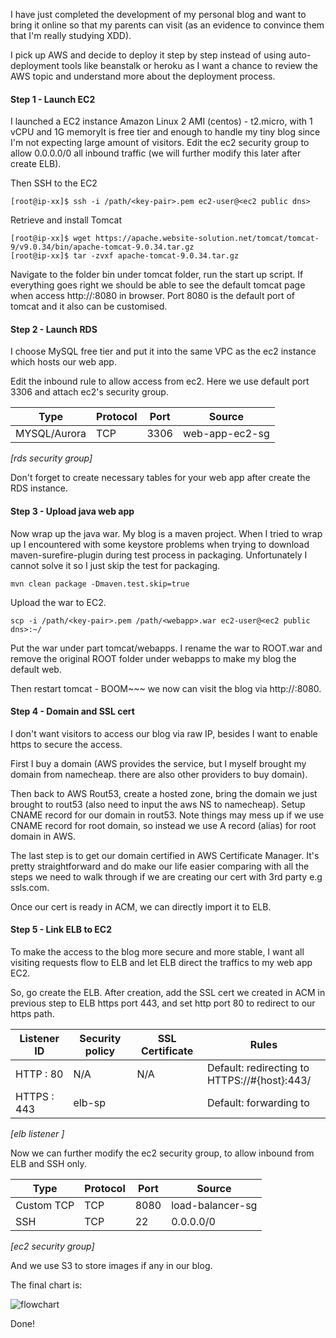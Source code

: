 I have just completed the development of my personal blog and want to bring it online so that my parents can visit (as an evidence to convince them that I'm really studying XDD).

I pick up AWS and decide to deploy it step by step instead of using auto-deployment tools like beanstalk or heroku as I want a chance to review the AWS topic and understand more about the deployment process.

#### Step 1 - Launch EC2
I launched a EC2 instance Amazon Linux 2 AMI (centos) - t2.micro, with 1 vCPU and 1G memoryIt is free tier and enough to handle my tiny blog since I'm not expecting large amount of visitors. Edit the ec2 security group to allow 0.0.0.0/0 all inbound traffic (we will further modify this later after create ELB).

Then SSH to the EC2

~~~~
[root@ip-xx]$ ssh -i /path/<key-pair>.pem ec2-user@<ec2 public dns>
~~~~


Retrieve and install Tomcat

~~~
[root@ip-xx]$ wget https://apache.website-solution.net/tomcat/tomcat-9/v9.0.34/bin/apache-tomcat-9.0.34.tar.gz
[root@ip-xx]$ tar -zvxf apache-tomcat-9.0.34.tar.gz
~~~

Navigate to the folder bin under tomcat folder, run the start up script. If everything goes right we should be able to see the default tomcat page when access http://<ec2 ip>:8080 in browser. Port 8080 is the default port of tomcat and it also can be customised.

#### Step 2 - Launch RDS
I choose MySQL free tier and put it into the same VPC as the ec2 instance which hosts our web app.

Edit the inbound rule to allow access from ec2. Here we use default port 3306 and attach ec2's security group.

| Type         | Protocol | Port | Source         |
|--------------|----------|------|----------------|
| MYSQL/Aurora | TCP      | 3306 | web-app-ec2-sg |

*[rds security group]*

Don't forget to create necessary tables for your web app after create the RDS instance.

#### Step 3 - Upload java web app

Now wrap up the java war. My blog is a maven project. When I tried to wrap up I encountered with some keystore problems when trying to download maven-surefire-plugin during test process in packaging. Unfortunately I cannot solve it so I just skip the test for packaging.

~~~~
mvn clean package -Dmaven.test.skip=true
~~~~

Upload the war to EC2.

~~~~
scp -i /path/<key-pair>.pem /path/<webapp>.war ec2-user@<ec2 public dns>:~/
~~~~

Put the war under part tomcat/webapps. I rename the war to ROOT.war and remove the original ROOT folder under webapps to make my blog the default web.

Then restart tomcat - BOOM~~~ we now can visit the blog via http://<ec2 public IP>:8080.

#### Step 4 - Domain and SSL cert
I don't want visitors to access our blog via raw IP, besides I want to enable https to secure the access.

First I buy a domain (AWS provides the service, but I myself brought my domain from namecheap. there are also other providers to buy domain).

Then back to AWS Rout53, create a hosted zone, bring the domain we just brought to rout53 (also need to input the aws NS to namecheap). Setup CNAME record for our domain in rout53. Note things may mess up if we use CNAME record for root domain, so instead we use A record (alias) for root domain in AWS.

The last step is to get our domain certified in AWS Certificate Manager. It's pretty straightforward and do make our life easier comparing with all the steps we need to walk through if we are creating our cert with 3rd party e.g ssls.com.

Once our cert is ready in ACM, we can directly import it to ELB.

#### Step 5 - Link ELB to EC2
To make the access to the blog more secure and more stable, I want all visiting requests flow to ELB and let ELB direct the traffics to my web app EC2.

So, go create the ELB. After creation, add the SSL cert we created in ACM in previous step to ELB https port 443, and set http port 80 to redirect to our https path.

| Listener ID | Security policy | SSL Certificate | Rules                                        |
|-------------|-----------------|-----------------|----------------------------------------------|
| HTTP : 80   | N/A             | N/A             | Default: redirecting to HTTPS://#{host}:443/ |
| HTTPS : 443 | elb-sp          | <cert from acm> | Default: forwarding to <webapp>              |

*[elb listener ]*

Now we can further modify the ec2 security group, to allow inbound from ELB and SSH only.

| Type       | Protocol | Port | Source           |
|------------|----------|------|------------------|
| Custom TCP | TCP      | 8080 | load-balancer-sg |
| SSH        | TCP      | 22   | 0.0.0.0/0        |

*[ec2 security group]*

And we use S3 to store images if any in our blog.

The final chart is:

![flowchart](https://acloudgurulab-2019-yc.s3.amazonaws.com/flowchart.png)

Done!
